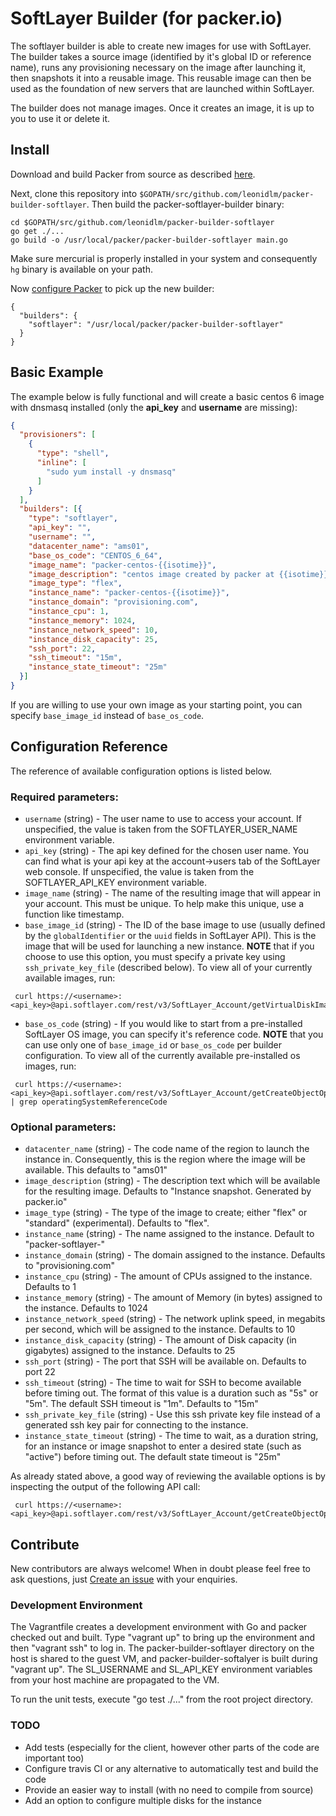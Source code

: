 # SoftLayer Builder (for packer.io)

The softlayer builder is able to create new images for use with SoftLayer. The builder takes a source image (identified by it's global ID or reference name), runs any provisioning necessary on the image after launching it, then snapshots it into a reusable image. This reusable image can then be used as the foundation of new servers that are launched within SoftLayer.

The builder does not manage images. Once it creates an image, it is up to you to use it or delete it.

## Install

Download and build Packer from source as described [here](https://github.com/mitchellh/packer#developing-packer).

Next, clone this repository into `$GOPATH/src/github.com/leonidlm/packer-builder-softlayer`.  Then build the packer-softlayer-builder binary:

```
cd $GOPATH/src/github.com/leonidlm/packer-builder-softlayer
go get ./...
go build -o /usr/local/packer/packer-builder-softlayer main.go
```

Make sure mercurial is properly installed in your system and consequently `hg` binary is available on your path.

Now [configure Packer](http://www.packer.io/docs/other/core-configuration.html) to pick up the new builder:

```
{
  "builders": {
    "softlayer": "/usr/local/packer/packer-builder-softlayer"
  }
}
```

## Basic Example

The example below is fully functional and will create a basic centos 6 image with dnsmasq installed (only the __api_key__ and __username__ are missing):

```JSON
{
  "provisioners": [
    {
      "type": "shell",
      "inline": [
        "sudo yum install -y dnsmasq"
      ]
    }
  ],
  "builders": [{
    "type": "softlayer",
    "api_key": "",
    "username": "",
    "datacenter_name": "ams01",
    "base_os_code": "CENTOS_6_64",
    "image_name": "packer-centos-{{isotime}}",
    "image_description": "centos image created by packer at {{isotime}}",
    "image_type": "flex",
    "instance_name": "packer-centos-{{isotime}}",
    "instance_domain": "provisioning.com",
    "instance_cpu": 1,
    "instance_memory": 1024,
    "instance_network_speed": 10,
    "instance_disk_capacity": 25,
    "ssh_port": 22,
    "ssh_timeout": "15m",
    "instance_state_timeout": "25m"
  }]
}
```

If you are willing to use your own image as your starting point, you can specify `base_image_id` instead of `base_os_code`.

## Configuration Reference

The reference of available configuration options is listed below.

### Required parameters:

 * `username` (string) - The user name to use to access your account. If unspecified, the value is taken from the SOFTLAYER_USER_NAME environment variable.
 * `api_key` (string) - The api key defined for the chosen user name. You can find what is your api key at the account->users tab of the SoftLayer web console. If unspecified, the value is taken from the SOFTLAYER_API_KEY environment variable.
 * `image_name` (string) - The name of the resulting image that will appear in your account. This must be unique. To help make this unique, use a function like timestamp.
 * `base_image_id` (string) - The ID of the base image to use (usually defined by the `globalIdentifier` or the `uuid` fields in SoftLayer API). This is the image that will be used for launching a new instance. 
 __NOTE__ that if you choose to use this option, you must specify a private key using `ssh_private_key_file` (described below).
 To view all of your currently available images, run:

```SHELL
 curl https://<username>:<api_key>@api.softlayer.com/rest/v3/SoftLayer_Account/getVirtualDiskImages.json
```

 * `base_os_code` (string) - If you would like to start from a pre-installed SoftLayer OS image, you can specify it's reference code. 
 __NOTE__ that you can use only one of `base_image_id` or `base_os_code` per builder configuration.
 To view all of the currently available pre-installed os images, run:

```SHELL
 curl https://<username>:<api_key>@api.softlayer.com/rest/v3/SoftLayer_Account/getCreateObjectOptions.json | grep operatingSystemReferenceCode
```

### Optional parameters:
 * `datacenter_name` (string) - The code name of the region to launch the instance in. Consequently, this is the region where the image will be available. This defaults to "ams01"
 * `image_description` (string) - The description text which will be available for the resulting image. Defaults to "Instance snapshot. Generated by packer.io"
 * `image_type` (string) - The type of the image to create; either "flex" or "standard" (experimental). Defaults to "flex".
 * `instance_name` (string) - The name assigned to the instance. Default to "packer-softlayer-<EPOCH TIME>"
 * `instance_domain` (string) - The domain assigned to the instance. Defaults to "provisioning.com"
 * `instance_cpu` (string) - The amount of CPUs assigned to the instance. Defaults to 1
 * `instance_memory` (string) - The amount of Memory (in bytes) assigned to the instance. Defaults to 1024
 * `instance_network_speed` (string) - The network uplink speed, in megabits per second, which will be assigned to the instance. Defaults to 10
 * `instance_disk_capacity` (string) - The amount of Disk capacity (in gigabytes) assigned to the instance. Defaults to 25
 * `ssh_port` (string) - The port that SSH will be available on. Defaults to port 22
 * `ssh_timeout` (string) - The time to wait for SSH to become available before timing out. The format of this value is a duration such as "5s" or "5m". The default SSH timeout is "1m". Defaults to "15m"
 * `ssh_private_key_file` (string) - Use this ssh private key file instead of a generated ssh key pair for connecting to the instance.
 * `instance_state_timeout` (string) - The time to wait, as a duration string, for an instance or image snapshot to enter a desired state (such as "active") before timing out. The default state timeout is "25m"

As already stated above, a good way of reviewing the available options is by inspecting the output of the following API call:

```SHELL
 curl https://<username>:<api_key>@api.softlayer.com/rest/v3/SoftLayer_Account/getCreateObjectOptions.json
```

## Contribute

New contributors are always welcome! 
When in doubt please feel free to ask questions, just [Create an issue](https://github.com/leonidlm/packer-builder-softlayer/issues/new) with your enquiries.

### Development Environment

The Vagrantfile creates a development environment with Go and packer checked out and built. Type "vagrant up" to bring up the environment and then "vagrant ssh" to log in. The packer-builder-softlayer directory on the host is shared to the guest VM, and packer-builder-softalyer is built during "vagrant up". The SL_USERNAME and SL_API_KEY environment variables from your host machine are propagated to the VM. 

To run the unit tests, execute "go test ./..." from the root project directory.

### TODO
* Add tests (especially for the client, however other parts of the code are important too)
* Configure travis CI or any alternative to automatically test and build the code
* Provide an easier way to install (with no need to compile from source)
* Add an option to configure multiple disks for the instance


